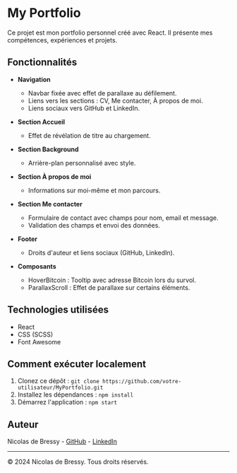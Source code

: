 # My Portfolio

Ce projet est mon portfolio personnel créé avec React. Il présente mes compétences, expériences et projets.

## Fonctionnalités

- **Navigation**

  - Navbar fixée avec effet de parallaxe au défilement.
  - Liens vers les sections : CV, Me contacter, À propos de moi.
  - Liens sociaux vers GitHub et LinkedIn.

- **Section Accueil**

  - Effet de révélation de titre au chargement.

- **Section Background**

  - Arrière-plan personnalisé avec style.

- **Section À propos de moi**

  - Informations sur moi-même et mon parcours.

- **Section Me contacter**

  - Formulaire de contact avec champs pour nom, email et message.
  - Validation des champs et envoi des données.

- **Footer**

  - Droits d'auteur et liens sociaux (GitHub, LinkedIn).

- **Composants**
  - HoverBitcoin : Tooltip avec adresse Bitcoin lors du survol.
  - ParallaxScroll : Effet de parallaxe sur certains éléments.

## Technologies utilisées

- React
- CSS (SCSS)
- Font Awesome

## Comment exécuter localement

1. Clonez ce dépôt : `git clone https://github.com/votre-utilisateur/MyPortfolio.git`
2. Installez les dépendances : `npm install`
3. Démarrez l'application : `npm start`

## Auteur

Nicolas de Bressy - [GitHub](https://github.com/NicolasdeBressy) - [LinkedIn](https://www.linkedin.com/in/nicolas-de-bressy-181849303/)

---

© 2024 Nicolas de Bressy. Tous droits réservés.
